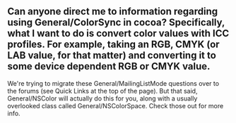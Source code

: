 Can anyone direct me to information regarding using General/ColorSync in cocoa?
Specifically, what I want to do is convert color values with ICC profiles. For example, taking an RGB, CMYK (or LAB value, for that matter) and converting it to some device dependent RGB or CMYK value.
----
We're trying to migrate these General/MailingListMode questions over to the forums (see Quick Links at the top of the page). But that said, General/NSColor will actually do this for you, along with a usually overlooked class called General/NSColorSpace. Check those out for more info.
